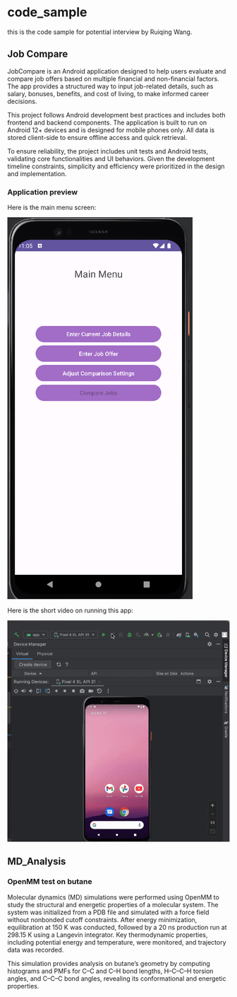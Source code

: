 # code_sample
 this is the code sample for potential interview by Ruiqing Wang. 
 
 ## Job Compare 
JobCompare is an Android application designed to help users evaluate and compare job offers based on multiple financial and non-financial factors. The app provides a structured way to input job-related details, such as salary, bonuses, benefits, and cost of living, to make informed career decisions.

This project follows Android development best practices and includes both frontend and backend components. The application is built to run on Android 12+ devices and is designed for mobile phones only. All data is stored client-side to ensure offline access and quick retrieval.

To ensure reliability, the project includes unit tests and Android tests, validating core functionalities and UI behaviors. Given the development timeline constraints, simplicity and efficiency were prioritized in the design and implementation.
### Application preview
Here is the main menu screen: 

![mainscreen](./pictures/MainMenu.png)

Here is the short video on running this app: 

![demo](./pictures/demo_fast.gif)

## MD_Analysis
### OpenMM test on butane 
Molecular dynamics (MD) simulations were performed using OpenMM to study the structural and energetic properties of a molecular system. The system was initialized from a PDB file and simulated with a force field without nonbonded cutoff constraints. After energy minimization, equilibration at 150 K was conducted, followed by a 20 ns production run at 298.15 K using a Langevin integrator. Key thermodynamic properties, including potential energy and temperature, were monitored, and trajectory data was recorded. 

This simulation provides analysis on butane’s geometry by computing histograms and PMFs for C–C and C–H bond lengths, H–C–C–H torsion angles, and C–C–C bond angles, revealing its conformational and energetic properties.
